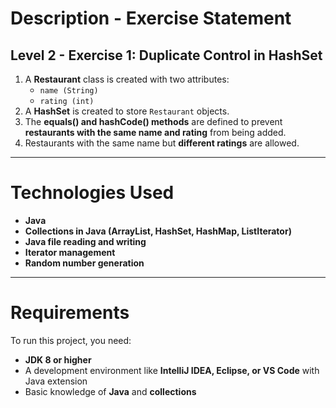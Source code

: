 #  Description - Exercise Statement

## Level 2 - Exercise 1: Duplicate Control in HashSet

1. A **Restaurant** class is created with two attributes:
    - `name (String)`
    - `rating (int)`
2. A **HashSet** is created to store `Restaurant` objects.
3. The **equals() and hashCode() methods** are defined to prevent **restaurants with the same name and rating** from being added.
4. Restaurants with the same name but **different ratings** are allowed.

---

#  Technologies Used

- **Java**
- **Collections in Java (ArrayList, HashSet, HashMap, ListIterator)**
- **Java file reading and writing**
- **Iterator management**
- **Random number generation**

---

#  Requirements

To run this project, you need:

- **JDK 8 or higher**
- A development environment like **IntelliJ IDEA, Eclipse, or VS Code** with Java extension
- Basic knowledge of **Java** and **collections**
